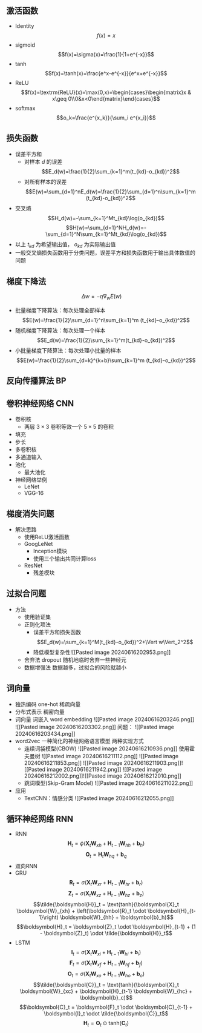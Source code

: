 ## 激活函数
- Identity$$f(x)=x$$
- sigmoid$$f(x)=\sigma(x)=\frac{1}{1+e^{-x}}$$
- tanh$$f(x)=\tanh(x)=\frac{e^x-e^{-x}}{e^x+e^{-x}}$$
- ReLU$$f(x)=\textrm{ReLU}(x)=\max(0,x)=\begin{cases}\begin{matrix}x & x\geq 0\\0&x<0\end{matrix}\end{cases}$$
- softmax$$o_k=\frac{e^{x_k}}{\sum_i e^{x_i}}$$
## 损失函数
- 误差平方和
	- 对样本 $d$ 的误差$$E_d(w)=\frac{1}{2}\sum_{k=1}^m(t_{kd}-o_{kd})^2$$
	- 对所有样本的误差$$E(w)=\sum_{d=1}^nE_d(w)=\frac{1}{2}\sum_{d=1}^n\sum_{k=1}^m (t_{kd}-o_{kd})^2$$
- 交叉熵$$H_d(w)=-\sum_{k=1}^Mt_{kd}\log(o_{kd})$$$$H(w)=\sum_{d=1}^NH_d(w)=-\sum_{d=1}^N\sum_{k=1}^Mt_{kd}\log(o_{kd})$$
- 以上 $t_{kd}$ 为希望输出值， $o_{kd}$ 为实际输出值
- 一般交叉熵损失函数用于分类问题，误差平方和损失函数用于输出具体数值的问题
## 梯度下降法
$$\Delta w=-\eta\nabla_wE(w)$$
- 批量梯度下降算法：每次处理全部样本$$E(w)=\frac{1}{2}\sum_{d=1}^n\sum_{k=1}^m (t_{kd}-o_{kd})^2$$
- 随机梯度下降算法：每次处理一个样本$$E_d(w)=\frac{1}{2}\sum_{k=1}^m(t_{kd}-o_{kd})^2$$
- 小批量梯度下降算法：每次处理小批量的样本$$E(w)=\frac{1}{2}\sum_{d=k}^{k+b}\sum_{k=1}^m (t_{kd}-o_{kd})^2$$
## 反向传播算法 BP
## 卷积神经网络 CNN
- 卷积核
	- 两层 $3\times 3$ 卷积等效一个 $5\times 5$ 的卷积
- 填充
- 步长
- 多卷积核
- 多通道输入
- 池化
	- 最大池化
- 神经网络举例
	- LeNet
	- VGG-16
## 梯度消失问题
- 解决思路
	- 使用ReLU激活函数
	- GoogLeNet
		- Inception模块
		- 使用三个输出共同计算loss
	- ResNet
		- 残差模块
## 过拟合问题
- 方法
	- 使用验证集
	- 正则化项法
		- 误差平方和损失函数$$E_d(w)=\sum_{k=1}^M(t_{kd}-o_{kd})^2+\Vert w\Vert_2^2$$
		- 降低模型复杂性![[Pasted image 20240616202953.png]]
	- 舍弃法 dropout
		随机地临时舍弃一些神经元
	- 数据增强法
		数据越多，过拟合的风险就越小
## 词向量
- 独热编码 one-hot
	稀疏向量
- 分布式表示
	稠密向量
- 词向量
	词嵌入 word embedding
	![[Pasted image 20240616203246.png]]
	![[Pasted image 20240616203302.png]]
	问题：
	![[Pasted image 20240616203434.png]]
- word2vec
	一种简化的神经网络语言模型
	两种实现方式
	- 连续词袋模型(CBOW)
		![[Pasted image 20240616210936.png]]
		使用霍夫曼树
		![[Pasted image 20240616211112.png]]
		![[Pasted image 20240616211853.png]]
		![[Pasted image 20240616211903.png]]![[Pasted image 20240616211942.png]]
		![[Pasted image 20240616212002.png]]![[Pasted image 20240616212010.png]]
	- 跳词模型(Skip-Gram Model)
		![[Pasted image 20240616211022.png]]
- 应用
	- TextCNN：情感分类
		![[Pasted image 20240616212055.png]]
## 循环神经网络 RNN
- RNN$$\boldsymbol{H}_t = \phi(\boldsymbol{X}_t \boldsymbol{W}_{xh} + \boldsymbol{H}_{t-1} \boldsymbol{W}_{hh}  + \boldsymbol{b}_h)$$$$\boldsymbol{O}_t = \boldsymbol{H}_t \boldsymbol{W}_{hq} + \boldsymbol{b}_q$$
- 双向RNN
- GRU$$\boldsymbol{R}_t = \sigma(\boldsymbol{X}_t \boldsymbol{W}_{xr} + \boldsymbol{H}_{t-1} \boldsymbol{W}_{hr} + \boldsymbol{b}_r)$$$$\boldsymbol{Z}_t = \sigma(\boldsymbol{X}_t \boldsymbol{W}_{xz} + \boldsymbol{H}_{t-1} \boldsymbol{W}_{hz} + \boldsymbol{b}_z)$$$$\tilde{\boldsymbol{H}}_t = \text{tanh}(\boldsymbol{X}_t \boldsymbol{W}_{xh} + \left(\boldsymbol{R}_t \odot \boldsymbol{H}_{t-1}\right) \boldsymbol{W}_{hh} + \boldsymbol{b}_h)$$$$\boldsymbol{H}_t = \boldsymbol{Z}_t \odot \boldsymbol{H}_{t-1}  + (1 - \boldsymbol{Z}_t) \odot \tilde{\boldsymbol{H}}_t$$
- LSTM$$\boldsymbol{I}_t = \sigma(\boldsymbol{X}_t \boldsymbol{W}_{xi} + \boldsymbol{H}_{t-1} \boldsymbol{W}_{hi} + \boldsymbol{b}_i)$$$$\boldsymbol{F}_t = \sigma(\boldsymbol{X}_t \boldsymbol{W}_{xf} + \boldsymbol{H}_{t-1} \boldsymbol{W}_{hf} + \boldsymbol{b}_f)$$$$\boldsymbol{O}_t = \sigma(\boldsymbol{X}_t \boldsymbol{W}_{xo} + \boldsymbol{H}_{t-1} \boldsymbol{W}_{ho} + \boldsymbol{b}_o)$$$$\tilde{\boldsymbol{C}}_t = \text{tanh}(\boldsymbol{X}_t \boldsymbol{W}_{xc} + \boldsymbol{H}_{t-1} \boldsymbol{W}_{hc} + \boldsymbol{b}_c)$$$$\boldsymbol{C}_t = \boldsymbol{F}_t \odot \boldsymbol{C}_{t-1} + \boldsymbol{I}_t \odot \tilde{\boldsymbol{C}}_t$$$$\boldsymbol{H}_t = \boldsymbol{O}_t \odot \text{tanh}(\boldsymbol{C}_t)$$